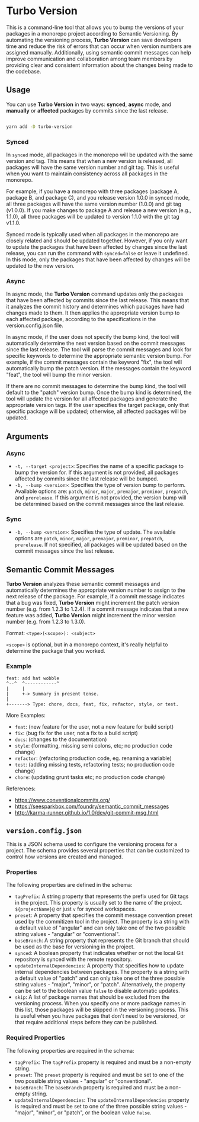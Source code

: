 # Turbo Version

This is a command-line tool that allows you to bump the versions of your packages in a monorepo project according to Semantic Versioning. By automating the versioning process, **Turbo Version** can save developers time and reduce the risk of errors that can occur when version numbers are assigned manually. Additionally, using semantic commit messages can help improve communication and collaboration among team members by providing clear and consistent information about the changes being made to the codebase.

## Usage

You can use **Turbo Version** in two ways: **synced**, **async** mode, and **manually** or **affected** packages by commits since the last release.

```bash

yarn add -D turbo-version

```

### Synced

In `synced` mode, all packages in the monorepo will be updated with the same version and tag. This means that when a new version is released, all packages will have the same version number and git tag. This is useful when you want to maintain consistency across all packages in the monorepo.

For example, if you have a monorepo with three packages (package A, package B, and package C), and you release version 1.0.0 in synced mode, all three packages will have the same version number (1.0.0) and git tag (v1.0.0). If you make changes to package A and release a new version (e.g., 1.1.0), all three packages will be updated to version 1.1.0 with the git tag v1.1.0.

Synced mode is typically used when all packages in the monorepo are closely related and should be updated together. However, if you only want to update the packages that have been affected by changes since the last release, you can run the command with `synced=false` or leave it undefined. In this mode, only the packages that have been affected by changes will be updated to the new version.

### Async

In async mode, the **Turbo Version** command updates only the packages that have been affected by commits since the last release. This means that it analyzes the commit history and determines which packages have had changes made to them. It then applies the appropriate version bump to each affected package, according to the specifications in the version.config.json file.

In async mode, if the user does not specify the bump kind, the tool will automatically determine the next version based on the commit messages since the last release. The tool will parse the commit messages and look for specific keywords to determine the appropriate semantic version bump. For example, if the commit messages contain the keyword "fix", the tool will automatically bump the patch version. If the messages contain the keyword "feat", the tool will bump the minor version.

If there are no commit messages to determine the bump kind, the tool will default to the "patch" version bump. Once the bump kind is determined, the tool will update the version for all affected packages and generate the appropriate version tags. If the user specifies the target package, only that specific package will be updated; otherwise, all affected packages will be updated.

## Arguments

### Async

- `-t, --target <project>`: Specifies the name of a specific package to bump the version for. If this argument is not provided, all packages affected by commits since the last release will be bumped.
- `-b, --bump <version>`: Specifies the type of version bump to perform. Available options are: `patch`, `minor`, `major`, `premajor`, `preminor`, `prepatch`, and `prerelease`. If this argument is not provided, the version bump will be determined based on the commit messages since the last release.

### Sync

- `-b, --bump <version>`: Specifies the type of update. The available options are `patch`, `minor`, `major`, `premajor`, `preminor`, `prepatch`, `prerelease`. If not specified, all packages will be updated based on the commit messages since the last release.

## Semantic Commit Messages

**Turbo Version** analyzes these semantic commit messages and automatically determines the appropriate version number to assign to the next release of the package. For example, if a commit message indicates that a bug was fixed, **Turbo Version** might increment the patch version number (e.g. from 1.2.3 to 1.2.4). If a commit message indicates that a new feature was added, **Turbo Version** might increment the minor version number (e.g. from 1.2.3 to 1.3.0).

Format: `<type>(<scope>): <subject>`

`<scope>` is optional, but in a monorepo context, it's really helpful to determine the package that you worked.

### Example

```
feat: add hat wobble
^--^  ^------------^
|     |
|     +-> Summary in present tense.
|
+-------> Type: chore, docs, feat, fix, refactor, style, or test.
```

More Examples:

- `feat`: (new feature for the user, not a new feature for build script)
- `fix`: (bug fix for the user, not a fix to a build script)
- `docs`: (changes to the documentation)
- `style`: (formatting, missing semi colons, etc; no production code change)
- `refactor`: (refactoring production code, eg. renaming a variable)
- `test`: (adding missing tests, refactoring tests; no production code change)
- `chore`: (updating grunt tasks etc; no production code change)

References:

- https://www.conventionalcommits.org/
- https://seesparkbox.com/foundry/semantic_commit_messages
- http://karma-runner.github.io/1.0/dev/git-commit-msg.html

## `version.config.json`

This is a JSON schema used to configure the versioning process for a project. The schema provides several properties that can be customized to control how versions are created and managed.

### Properties

The following properties are defined in the schema:

- `tagPrefix`: A string property that represents the prefix used for Git tags in the project. This property is usually set to the name of the project. `${projectName}@` or just `v` for synced workspaces.
- `preset`: A property that specifies the commit message convention preset used by the commitizen tool in the project. The property is a string with a default value of "angular" and can only take one of the two possible string values - "angular" or "conventional".
- `baseBranch`: A string property that represents the Git branch that should be used as the base for versioning in the project.
- `synced`: A boolean property that indicates whether or not the local Git repository is synced with the remote repository.
- `updateInternalDependencies`: A property that specifies how to update internal dependencies between packages. The property is a string with a default value of "patch" and can only take one of the three possible string values - "major", "minor", or "patch". Alternatively, the property can be set to the boolean value `false` to disable automatic updates.
- `skip`: A list of package names that should be excluded from the versioning process. When you specify one or more package names in this list, those packages will be skipped in the versioning process. This is useful when you have packages that don't need to be versioned, or that require additional steps before they can be published.

### Required Properties

The following properties are required in the schema:

- `tagPrefix`: The `tagPrefix` property is required and must be a non-empty string.
- `preset`: The `preset` property is required and must be set to one of the two possible string values - "angular" or "conventional".
- `baseBranch`: The `baseBranch` property is required and must be a non-empty string.
- `updateInternalDependencies`: The `updateInternalDependencies` property is required and must be set to one of the three possible string values - "major", "minor", or "patch", or the boolean value `false`.
